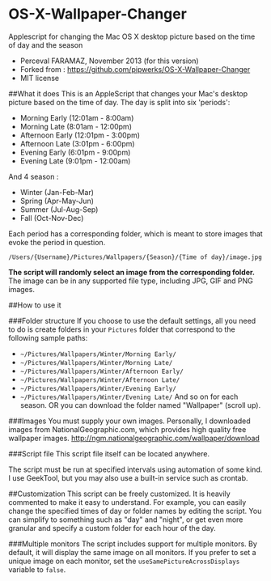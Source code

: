 OS-X-Wallpaper-Changer
======================

Applescript for changing the Mac OS X desktop picture based on the time of day and the season

- Perceval FARAMAZ, November 2013 (for this version)
- Forked from : https://github.com/pipwerks/OS-X-Wallpaper-Changer
- MIT license

##What it does
This is an AppleScript that changes your Mac's desktop picture based on the time of day.  The day is split into six 'periods':

- Morning Early (12:01am - 8:00am)
- Morning Late (8:01am - 12:00pm)
- Afternoon Early (12:01pm - 3:00pm)
- Afternoon Late (3:01pm - 6:00pm)
- Evening Early (6:01pm - 9:00pm)
- Evening Late (9:01pm - 12:00am)

And 4 season :
- Winter (Jan-Feb-Mar)
- Spring (Apr-May-Jun)
- Summer (Jul-Aug-Sep)
- Fall (Oct-Nov-Dec)

Each period has a corresponding folder, which is meant to store images that evoke the period in question.

    /Users/{Username}/Pictures/Wallpapers/{Season}/{Time of day}/image.jpg

**The script will randomly select an image from the corresponding folder.** The image can be in any supported file type, including JPG, GIF and PNG images.

##How to use it

###Folder structure
If you choose to use the default settings, all you need to do is create folders in your `Pictures` folder that correspond to the following sample paths:

- `~/Pictures/Wallpapers/Winter/Morning Early/`
- `~/Pictures/Wallpapers/Winter/Morning Late/`
- `~/Pictures/Wallpapers/Winter/Afternoon Early/`
- `~/Pictures/Wallpapers/Winter/Afternoon Late/`
- `~/Pictures/Wallpapers/Winter/Evening Early/`
- `~/Pictures/Wallpapers/Winter/Evening Late/`
And so on for each season.
OR you can download the folder named "Wallpaper" (scroll up).

###Images
You must supply your own images. Personally, I downloaded images from NationalGeographic.com, which provides high quality free wallpaper images. http://ngm.nationalgeographic.com/wallpaper/download
 
###Script file
This script file itself can be located anywhere.

The script must be run at specified intervals using automation of some kind. I use GeekTool, but you may also use a built-in service such as crontab. 


##Customization
This script can be freely customized. It is heavily commented to make it easy to understand. For example, you can easily change the specified times of day or folder names by editing the script. You can simplify to something such as "day" and "night", or get even more granular and specify a custom folder for each hour of the day.

###Multiple monitors
The script includes support for multiple monitors. By default, it will display the same image on all monitors. If you prefer to set a unique image on each monitor, set the `useSamePictureAcrossDisplays` variable to `false`. 
